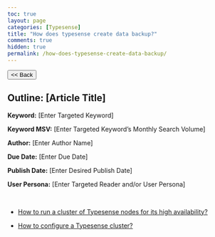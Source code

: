 ```yaml
---
toc: true
layout: page
categories: [Typesense]
title: "How does typesense create data backup?"
comments: true
hidden: true
permalink: /how-does-typesense-create-data-backup/
---
```


<button class="back-button" onclick="window.history.back()"><< Back</button>

## Outline: [Article Title]

**Keyword:** [Enter Targeted Keyword]

**Keyword MSV:** [Enter Targeted Keyword’s Monthly Search Volume]

**Author:** [Enter Author Name]

**Due Date:** [Enter Due Date]

**Publish Date:** [Enter Desired Publish Date]

**User Persona:** [Enter Targeted Reader and/or User Persona]

<br>

<ul>
<li><p><a href="https://aviyelverse.github.io/Aviyel-Blogs-Review/run-typesense-cluster-node/">How to run a cluster of Typesense nodes for its high availability?</a><p>
<li><p><a href="https://aviyelverse.github.io/Aviyel-Blogs-Review/configure-typesense-cluster/">How to configure a Typesense cluster?</a><p>
